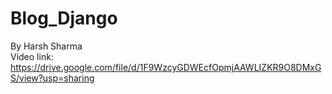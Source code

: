 # Blog_Django
By Harsh Sharma
<br>
Video link: https://drive.google.com/file/d/1F9WzcyGDWEcfOpmjAAWLIZKR9O8DMxGS/view?usp=sharing